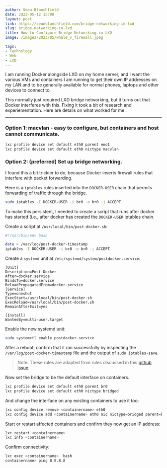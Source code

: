 ```yaml
---
author: Sean Blanchfield
date: 2023-05-12 15:00
layout: post
link: https://seanblanchfield.com/bridge-networking-in-lxd
slug: bridge-networking-in-lxd
title: How to Configure Bridge Networking in LXD
image: /images/2023/05/whale_v_firewall.jpeg

tags:
- Technology
- Web
- LXD
---
```


I am running Docker alongside LXD on my home server, and I want the various VMs and containers I am running to get their own IP addresses on my LAN and to be generally available for normal phones, laptops and other devices to connect to. 

This normally just required LXD bridge networking, but it turns out that Docker interferes with this. Fixing it took a bit of research and experiementation. Here are details on what worked for me.

<!-- more -->
---

### Option 1: macvlan - easy to configure, but containers and host cannot communicate.
``` bash
lxc profile device set default eth0 parent eno1
lxc profile device set default eth0 nictype macvlan
```

### Option 2: (preferred) Set up bridge networking.

I found this a bit trickier to do, because Docker inserts firewall rules that interfere with packet forwarding.

Here is a `iptables` rules inserted into the `DOCKER-USER` chain that permits forwarding of traffic through the bridge.

``` bash
sudo iptables -I DOCKER-USER -i br0 -o br0 -j ACCEPT
```

To make this persistent, I needed to create a script that runs after docker has started (i.e., after docker has created the `DOCKER-USER` iptables chain. 

Create a script at `/usr/local/bin/post-docker.sh`:

``` bash
#!/usr/bin/env bash

date > /var/log/post-docker-timestamp
iptables -I DOCKER-USER -i br0 -o br0 -j ACCEPT

```

Create a `systemd` unit at `/etc/systemd/system/postdocker.service`:
```
[Unit]
Description=Post Docker
After=docker.service
BindsTo=docker.service
ReloadPropagatedFrom=docker.service
[Service]
Type=oneshot
ExecStart=/usr/local/bin/post-docker.sh
ExecReload=/usr/local/bin/post-docker.sh
RemainAfterExit=yes

[Install]
WantedBy=multi-user.target
```

Enable the new systemd unit:

``` bash
sudo systemctl enable postdocker.service
```

After a reboot, confirm that it ran successfully by inspecting the `/var/log/post-docker-timestamp` file and the output of `sudo iptables-save`.

> Note: These rules are adapted from rules discussed in this [github issue](https://github.com/docker/for-linux/issues/103).

Now set the bridge to be the default interface on containers.

``` bash
lxc profile device set default eth0 parent br0
lxc profile device set default eth0 nictype bridged
```

And change the interface on any existing containers to use it too:

``` bash
lxc config device remove <containername> eth0
lxc config device add <containername> eth0 nic nictype=bridged parent=br0 name=eth0
```

Start or restart affected containers and confirm they now get an IP address:
``` bash
lxc restart <containername> 
lxc info <containername> 
```

Confirm connectivity:

``` bash
lxc exec <containername>  bash
containername> ping 8.8.8.8
```
